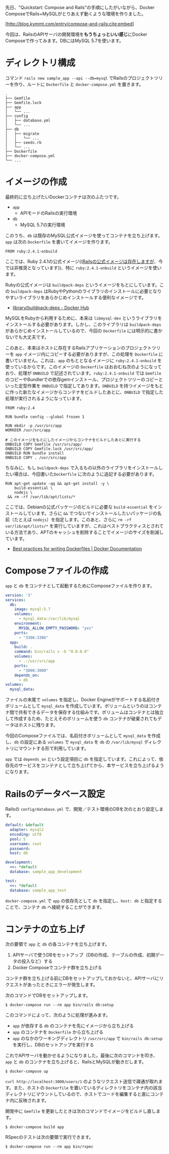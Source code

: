 <!-- Rails+MySQLなAPIサーバの開発環境をDocker Composeで作る -->

先日、"Quickstart: Compose and Rails"の手順にしたがいながら、Docker ComposeでRails+MySQLがとりあえず動くような環境を作りました。

[http://blog.kymmt.com/entry/compose-and-rails:cite:embed]

今回は、RailsのAPIサーバの開発環境を**もうちょっといい感じ**にDocker Composeで作ってみます。DBにはMySQL 5.7を使います。

# ディレクトリ構成

コマンド `rails new sample_app --api --db=mysql` でRailsのプロジェクトツリーを作り、ルートに `Dockerfile` と `docker-compose.yml` を置きます。

```
.
├── Gemfile
├── Gemfile.lock
├── app
│   └── ...
├── config
│   ├── database.yml
│   └── ...
├── db
│   ├── migrate
│   │   └── ...
│   ├── seeds.rb
│   └── ...
├── Dockerfile
├── docker-compose.yml
└── ...
```

# イメージの作成

最終的に立ち上げたいDockerコンテナは次のふたつです。

- `app`
  - APIモードのRailsの実行環境
- `db`
  - MySQL 5.7の実行環境

このうち、`db` は既存のMySQL公式イメージを使ってコンテナを立ち上げます。`app` は次の `Dockerfile` を書いてイメージを作ります。

```
FROM ruby:2.4.1-onbuild
```

ここでは、Ruby 2.4.1の公式イメージ(([Railsの公式イメージは存在しますが](https://hub.docker.com/_/rails/)、今では非推奨となっています))、特に `ruby:2.4.1-onbuild` というイメージを使います。

Rubyの公式イメージは `buildpack-deps` というイメージをもとにしています。この `buildpack-deps` はRubyやPythonのライブラリのインストールに必要となりやすいライブラリをあらかじめインストールする便利なイメージです。

- [library/buildpack-deps - Docker Hub](https://hub.docker.com/_/buildpack-deps/)

MySQLをRubyから利用するために、本来は `libmysql-dev` というライブラリをインストールする必要があります。しかし、このライブラリは `buildpack-deps` があらかじめインストールしているので、今回の `Dockerfile` には明示的に書かないでも大丈夫です。

このあと、本来はホストに存在するRailsアプリケーションのプロジェクトツリーを `app` イメージ内にコピーする必要がありますが、この処理を `Dockerfile` に書いていません。これは、`app` のもととなるイメージに `ruby:2.4.1-onbuild` を使っているからです。このイメージの `Dockerfile` はおおむね次のようになっており、処理が `ONBUILD` で記述されています。`ruby:2.4.1-onbuild` では `Gemfile` のコピーやBundlerでの依存gemインストール、プロジェクトツリーのコピーといった定型作業を `ONBUILD` で指定してあります。`ONBUILD` を持つイメージをもとに作った新たなイメージからコンテナをビルドしたあとに、`ONBUILD` で指定した処理が実行されるようになっています。

```
FROM ruby:2.4

RUN bundle config --global frozen 1

RUN mkdir -p /usr/src/app
WORKDIR /usr/src/app

# このイメージをもとにしたイメージからコンテナをビルドしたあとに実行する
ONBUILD COPY Gemfile /usr/src/app/
ONBUILD COPY Gemfile.lock /usr/src/app/
ONBUILD RUN bundle install
ONBUILD COPY . /usr/src/app
```

ちなみに、もし `buildpack-deps` で入るもの以外のライブラリをインストールしたい場合は、今回書いた`Dockerfile` に次のように追記する必要があります。

```
RUN apt-get update -qq && apt-get install -y \
    build-essential \
    nodejs \
 && rm -rf /var/lib/apt/lists/*
```

ここでは、Debianの公式パッケージのビルドに必要な `build-essential` をインストールしています。さらに `&&` でつないでインストールしたいパッケージの名前（たとえば `nodejs`）を指定します。このあと、さらに `rm -rf var/lib/apt/lists/*` を実行していますが、これはベストプラクティスとされている方法であり、APTのキャッシュを削除することでイメージのサイズを削減しています。

- [Best practices for writing Dockerfiles | Docker Documentation](https://docs.docker.com/engine/userguide/eng-image/dockerfile_best-practices/#run)

# Composeファイルの作成

`app` と `db` をコンテナとして起動するためにComposeファイルを作ります。

```yaml
version: '3'
services:
  db:
    image: mysql:5.7
    volumes:
      - mysql_data:/var/lib/mysql
    environment:
      MYSQL_ALLOW_EMPTY_PASSWORD: "yes"
    ports:
      - "3306:3306"
  app:
    build: .
    command: bin/rails s -b "0.0.0.0"
    volumes:
      - .:/usr/src/app
    ports:
      - "3000:3000"
    depends_on:
      - db
volumes:
  mysql_data:
```

ファイルの末尾で `volumes` を指定し、Docker Engineがサポートする名前付きボリュームとして `mysql_data` を作成しています。ボリュームというのはコンテナ間で共有できるデータを保存する仕組みです。ボリュームはコンテナとは独立して作成するため、たとえそのボリュームを使う `db` コンテナが破棄されてもデータはホストに残ります。

今回のComposeファイルでは、名前付きボリュームとして `mysql_data` を作成し、`db` の設定にある `volumes` で `mysql_data` を `db` の `/var/lib/mysql` ディレクトリにマウントする形で利用しています。

`app` では `depends_on` という設定項目に `db` を指定しています。これによって、依存先のサービスをコンテナとして立ち上げてから、本サービスを立ち上げるようになります。

# Railsのデータベース設定

Railsの `config/database.yml` で、開発／テスト環境のDBを次のとおり設定します。

```yaml
default: &default
  adapter: mysql2
  encoding: utf8
  pool: 5
  username: root
  password:
  host: db

development:
  <<: *default
  database: sample_app_development

test:
  <<: *default
  database: sample_app_test
```

`docker-compose.yml` で `app` の依存先として `db` を指定し、`host: db` と指定することで、コンテナ `db` へ接続することができます。

# コンテナの立ち上げ

次の要領で `app` と `db` の各コンテナを立ち上げます。

1. APIサーバで使うDBをセットアップ（DBの作成、テーブルの作成、初期データの投入など）する
2. Docker Composeでコンテナ群を立ち上げる

コンテナ群を立ち上げる前にDBをセットアップしておかないと、APIサーバにリクエストがあったときにエラーが発生します。

次のコマンドでDBをセットアップします。

```
$ docker-compose run --rm app bin/rails db:setup
```

このコマンドによって、次のように処理が進みます。

- `app` が依存する `db` のコンテナを先にイメージから立ち上げる
- `app` のコンテナを `Dockerfile` から立ち上げる
- `app` のなかのワーキングディレクトリ `/usr/src/app` で `bin/rails db:setup` を実行し、DBのセットアップを実行する

これでAPIサーバを動かせるようになりました。最後に次のコマンドを叩き、`app` と `db` のコンテナを立ち上げると、RailsとMySQLが動きだします。

```
$ docker-compose up
```

`curl http://localhost:3000/users/1` のようなリクエスト送信で疎通が取れます。また、ホストの `Dockerfile` を置いているディレクトリをコンテナ内の該当ディレクトリにマウントしているので、ホストでコードを編集すると直にコンテナ内に反映されます。

開発中に `Gemfile` を更新したときは次のコマンドでイメージをビルドし直します。

```
$ docker-compose build app
```

RSpecのテストは次の要領で実行できます。

```
$ docker-compose run --rm app bin/rspec
```
